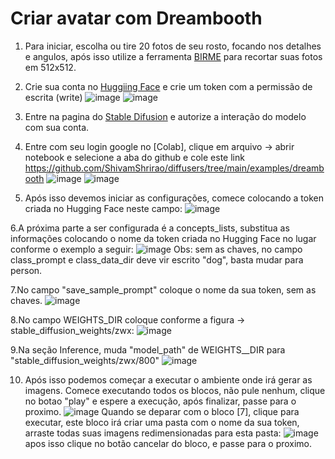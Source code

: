 # Criar avatar com Dreambooth

1. Para iniciar, escolha ou tire 20 fotos de seu rosto, focando nos detalhes e angulos, após isso utilize a ferramenta [BIRME](https://www.birme.net/?target_width=512&target_height=512&image_format=jpeg&quality_jpeg=100) para recortar suas fotos em 512x512.


2. Crie sua conta no [Huggiing Face](https://huggingface.co/) e crie um token com a permissão de escrita (write)
![image](https://user-images.githubusercontent.com/61157010/205781645-5118bf6c-ef9f-46e6-8289-ecd0880034fe.png)
![image](https://user-images.githubusercontent.com/61157010/205781770-9fa08487-c634-4a8e-a239-960f819f2ff0.png)

3. Entre na pagina do [Stable Difusion](https://huggingface.co/runwayml/stable-diffusion-v1-5) e autorize a interação do modelo com sua conta.

4. Entre com seu login google no [Colab], clique em arquivo -> abrir notebook e selecione a aba do github e cole este link https://github.com/ShivamShrirao/diffusers/tree/main/examples/dreambooth
![image](https://user-images.githubusercontent.com/61157010/205784837-cd8d9809-6ccf-4acd-b757-e7779a03bf7a.png)
![image](https://user-images.githubusercontent.com/61157010/205784917-71f85be7-7d7a-4f03-a358-56464f2f3bf2.png)

5. Após isso devemos iniciar as configurações, comece colocando a token criada no Hugging Face neste campo:
![image](https://user-images.githubusercontent.com/61157010/205785292-5505fb50-ba1e-44e1-a4a7-57c3f36e2111.png)

6.A próxima parte a ser configurada é a concepts_lists, substitua as informações colocando o nome da token criada no Hugging Face no lugar conforme o exemplo a seguir:
![image](https://user-images.githubusercontent.com/61157010/205785688-9538edf0-4cb4-4d5b-b9d6-0dce1ecb0827.png)
Obs: sem as chaves, no campo class_prompt e class_data_dir deve vir escrito "dog", basta mudar para person.

7.No campo "save_sample_prompt" coloque o nome da sua token, sem as chaves.
![image](https://user-images.githubusercontent.com/61157010/205786084-e8161a9a-513a-4f9b-af0e-8311581e557a.png)

8.No campo WEIGHTS_DIR coloque conforme a figura -> stable_diffusion_weights/zwx: 
![image](https://user-images.githubusercontent.com/61157010/205786175-41660e03-6fb9-4a4c-8bf6-50e571ed7794.png)

9.Na seção Inference, muda "model_path" de WEIGHTS__DIR para "stable_diffusion_weights/zwx/800"
![image](https://user-images.githubusercontent.com/61157010/205786450-9b8644a4-9a32-45c6-9725-827904e49d22.png)

10. Após isso podemos começar a executar o ambiente onde irá gerar as imagens. Comece executando todos os blocos, não pule nenhum, clique no botao "play" e espere a execução, após finalizar, passe para o proximo. 
![image](https://user-images.githubusercontent.com/61157010/205786874-7334cf97-1aea-407e-9902-7df246bbfda5.png)
Quando se deparar com o bloco [7], clique para executar, este bloco irá criar uma pasta com o nome da sua token, arraste todas suas imagens redimensionadas para esta pasta:
![image](https://user-images.githubusercontent.com/61157010/205787000-2a7d37e1-53e9-42a4-bd7d-71eff5dd9d6a.png)
apos isso clique no botão cancelar do bloco, e passe para o proximo.
